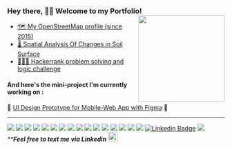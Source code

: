 ### Hey there, 👋🏻 Welcome to my Portfolio!  <img align="right" width="200" height="200" src="https://user-images.githubusercontent.com/93344237/183253015-0a7669ac-75b4-4d2c-80a0-570cb293b95e.gif">
- <a href="https://www.openstreetmap.org/user/Arie%20Januar%20Budianto" target="_blank">🗺️ My OpenStreetMap profile (since 2015)</a>
- <a href="https://github.com/ariejanuarb/array-logic-exercise" target="_blank">🌡️ Spatial Analysis Of Changes in Soil Surface </a>
- <a href="https://github.com/ariejanuarb/hackerrank-problem-solving" target="_blank"> 👨🏻‍💻 Hackerrank problem solving and logic challenge</a>
#### And here's the mini-project I'm currently working on :
🔹 <a href="https://www.figma.com/file/kkxc72Ko8bD3TbglnXjF8G/UI-Mobile-Web-Map?node-id=0%3A1">UI Design Prototype for Mobile-Web App with Figma</a> 🔹
- - -
<img src="https://img.shields.io/badge/-linux-05122A?style=flat&logo=linux"> <img src="https://img.shields.io/badge/-ubuntu-05122A?style=flat&logo=ubuntu"> <img src="https://img.shields.io/badge/-go-05122A?style=flat&logo=go"> <img src="https://img.shields.io/badge/-html5-05122A?style=flat&logo=html5">  <img src="https://img.shields.io/badge/-php-05122A?style=flat&logo=php"> <img src="https://img.shields.io/badge/-css3-05122A?style=flat&logo=css3"> <img src="https://img.shields.io/badge/-javascript-05122A?style=flat&logo=javascript"> <img src="https://img.shields.io/badge/-goland-05122A?style=flat&logo=goland"> <img src="https://img.shields.io/badge/-git-05122A?style=flat&logo=git"> <img src="https://img.shields.io/badge/-github-05122A?style=flat&logo=github"> <img src="https://img.shields.io/badge/-gitlab-05122A?style=flat&logo=gitlab"> <img src="https://img.shields.io/badge/-mysql-05122A?style=flat&logo=mysql"> <img src="https://img.shields.io/badge/-postgresql-05122A?style=flat&logo=postgresql"> <img src="https://img.shields.io/badge/-postman-05122A?style=flat&logo=postman"> <img src="https://img.shields.io/badge/-docker-05122A?style=flat&logo=docker"> <img src="https://img.shields.io/badge/-qgis-05122A?style=flat&logo=qgis"> [![Linkedin Badge](https://img.shields.io/badge/-ariejb-05122A?style=flat&logo=Linkedin)](https://linkedin.com/in/ariejb) ![](https://visitor-badge.glitch.me/badge?page_id=ariejanuarb&left_color=black&right_color=black)   
<blink>_****Feel free to text me via Linkedin**_</blink>  <img width="22" height="22" src="https://user-images.githubusercontent.com/93344237/183253048-3e5b706a-0f27-43a0-91ad-cdfd4ff75fcb.gif">

[//]: # (<img src="https://img.shields.io/github/last-commit/ariejanuarb/bed-and-breakfast?label=last-commit&style=plastic"> last commit badge belum ditemukan cara vertical aligned nya, kalau sudah ditemukan, simpan di sebelah 🔹 current_project 🔹 last_commit_badge )
